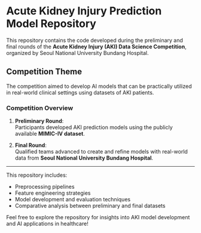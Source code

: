 # Acute Kidney Injury Prediction Model Repository

This repository contains the code developed during the preliminary and final rounds of the **Acute Kidney Injury (AKI) Data Science Competition**, organized by Seoul National University Bundang Hospital.

## Competition Theme
The competition aimed to develop AI models that can be practically utilized in real-world clinical settings using datasets of AKI patients. 

### Competition Overview
1. **Preliminary Round**:  
   Participants developed AKI prediction models using the publicly available **MIMIC-IV dataset**.  

2. **Final Round**:  
   Qualified teams advanced to create and refine models with real-world data from **Seoul National University Bundang Hospital**.  

---

This repository includes:
- Preprocessing pipelines
- Feature engineering strategies
- Model development and evaluation techniques
- Comparative analysis between preliminary and final datasets

Feel free to explore the repository for insights into AKI model development and AI applications in healthcare!

